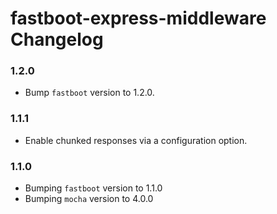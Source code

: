 # fastboot-express-middleware Changelog

### 1.2.0

* Bump `fastboot` version to 1.2.0.

### 1.1.1

* Enable chunked responses via a configuration option.

### 1.1.0

* Bumping `fastboot` version to 1.1.0
* Bumping `mocha` version to 4.0.0
